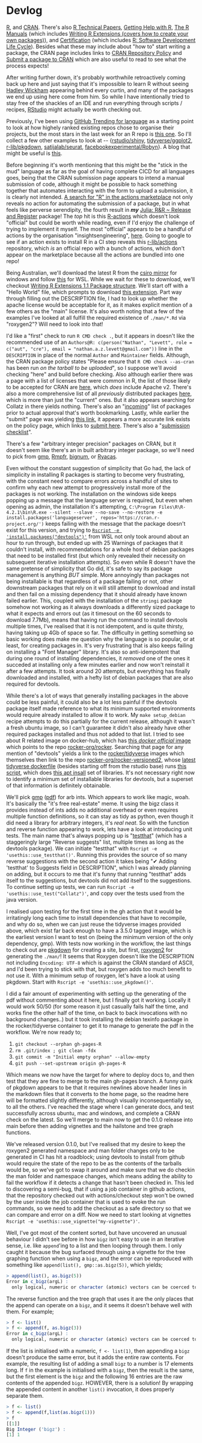 # Devlog
[R](https://www.r-project.org/), and [CRAN](https://cran.r-project.org/). There's also [R Technical Papers](https://developer.r-project.org/TechDocs/), [Getting Help with R](https://www.r-project.org/help.html), [The R Manuals](https://cran.r-project.org/manuals.html) (which includes [Writing R Extensions (covers how to create your own packages)](https://cran.r-project.org/doc/manuals/r-release/R-exts.html)), and [Certification](https://www.r-project.org/certification.html) (which includes [R: Software Development Life Cycle](https://www.r-project.org/doc/R-SDLC.pdf)). Besides what these may include about "how to" start writing a package, the CRAN page includes links to [CRAN Repository Policy](https://cran.r-project.org/web/packages/policies.html) and [Submit a package to CRAN](https://xmpalantir.wu.ac.at/cransubmit/) which are also useful to read to see what the process expects!

After writing further down, it's probably worthwhile retroactively coming back up here and just saying that it's impossible to learn R without seeing [Hadley Wickham](https://github.com/hadley) appearing behind every curtin, and many of the packages we end up using here come from him. So while I have intentionally tried to stay free of the shackles of an IDE and run everything through scripts / recipes, [RStudio](https://www.rstudio.com/) might actually be worth checking out.

Previously, I've been using [GitHub Trending for <X> language](https://github.com/trending/r?since=weekly) as a starting point to look at how highely ranked existing repos chose to organise their projects, but the most stars in the last week for an R repo is [this one](https://github.com/rmcelreath/stat_rethinking_2022). So I'll collect a few other examples to look at -- {[rstudio/shiny](https://github.com/rstudio/shiny), [tidyverse/ggplot2](https://github.com/tidyverse/ggplot2), [r-lib/pkgdown](https://github.com/r-lib/pkgdown), [satijalab/seurat](https://github.com/satijalab/seurat), [facebookexperimental/Robyn](https://github.com/facebookexperimental/Robyn)}. A blog that might be useful is [this](https://kbroman.org/pkg_primer/).

Before beginning it's worth mentioning that this might be the "stick in the mud" language as far as the goal of having complete CICD for all languages goes, being that the CRAN submission page appears to intend a manual submission of code, although it might be possible to hack something together that automates interacting with the form to upload a submission, it is clearly not intended. [A search for "R" in the actions marketplace](https://github.com/marketplace?type=actions&query=R) not only reveals no action for automating the submission of a package, but in what feels like perverse serendipity, the fourth result in ***my*** [Julia: R&R ~ Release and Register](https://github.com/marketplace/actions/julia-r-r-release-and-register) package! The _top_ hit is this [R-actions](https://github.com/marketplace/actions/r-actions) which doesn't look "official" but could be worth while reading, even if I'd enjoy the challenge of trying to implement it myself. The most "official" appears to be a handful of actions by the organisation "insightsengineering", [here](https://github.com/search?q=topic%3Agithub-actions+org%3Ainsightsengineering&type=Repositories). Going to google to see if an action exists to install R in a CI step reveals this [r-lib/actions](https://github.com/r-lib/actions) repository, which _is_ an official repo with a bunch of actions, which don't appear on the marketplace because all the actions are bundled into one repo!

Being Australian, we'll download the latest R from the [csiro mirror](https://cran.csiro.au/) for windows and follow [this](https://cran.r-project.org/bin/linux/ubuntu/) for WSL. While we wait for these to download, we'll checkout [Writing R Extensions 1.1 Package structure](https://cran.r-project.org/doc/manuals/r-release/R-exts.html#Package-structure). We'll start off with a "Hello World" file, which prompts to download [this extension](https://marketplace.visualstudio.com/items?itemName=REditorSupport.r). Part way through filling out the DESCRIPTION file, I had to look up whether the apache license would be acceptable for it, as it makes explicit mention of a few others as the "main" license. It's also worth noting that a few of the examples I've looked at all fulfill the required existence of `./man/*.Rd` via "roxygen2"? Will need to look into that!

I'd like a "first" check to run `R CMD check .`, but it appears in doesn't like the recommended use of an `Authors@R: c(person("Nathan", "Levett", role = c("aut", "cre"), email = "nathan.a.z.levett@gmail.com"))` line in the `DESCRIPTION` in place of the normal `Author` and `Maintainer` fields. Although, the CRAN package policy states "Please ensure that `R CMD check --as-cran` has been run _on the tarball to be uploaded_", so I suppose we'll avoid checking "here" and build before checking. Also although earlier there was a page with a list of licenses that were common in R, the list of those likely to be accepted for CRAN are [here](https://svn.r-project.org/R/trunk/share/licenses/license.db), which _does_ include Apache v2. There's also a more comprehensive list of all _previously_ distributed packages [here](https://cran.r-project.org/src/contrib/Archive/), which is more than just the "current" ones. But it also appears searching for Collatz in there yields nothing. There's also an "[incoming](https://cran.r-project.org/incoming/)" list of packages prior to actual approval that's worth bookmarking. Lastly, while earlier the "submit" page was yielding [this link](https://xmpalantir.wu.ac.at/cransubmit/), it appears a more accurate link exists on the policy page, which links to [submit here](https://cran.r-project.org/submit.html). There's also a "[submission checklist](https://cran.r-project.org/web/packages/submission_checklist.html)".

There's a few "arbitrary integer precision" packages on CRAN, but it doesn't seem like there's an in built arbitrary integer package, so we'll need to pick from [gmp](https://cran.r-project.org/web/packages/gmp/index.html), [Rmpfr](https://cran.r-project.org/web/packages/Rmpfr/index.html), [bignum](https://cran.r-project.org/web/packages/bignum/index.html), or [Ryacas](https://cran.r-project.org/web/packages/Ryacas/index.html).

Even without the constant suggestion of simplicity that Go had, the lack of simplicity in installing R packages is starting to become very frustrating, with the constant need to compare errors across a handful of sites to confirm why each new attempt to progressively install more of the packages is not working. The installation on the windows side keeps popping up a message that the language server is required, but even when opening as admin, the installation it's attempting, `C:\Program Files\R\R-4.2.1\bin\R.exe --silent --slave --no-save --no-restore -e install.packages('languageserver', repos='https://cran.r-project.org/')` keeps failing with the message that the package doesn't exist for this version, and trying to [`Rscript -e 'install.packages("devtools")'`](https://cran.r-project.org/package=devtools) from WSL not only took around about an hour to run through, but ended up with 25 Warnings of packages that it couldn't install, with recommendations for a whole host of debian packages that need to be installed first (but which only revealed their necessity on subsequent iterative installation attempts). So even while R doesn't have the same pretense of simplicity that Go did, it's safe to say its package management is anything _BUT_ simple. More annoyingly than packages not being installable is that regardless of a package failing or not, other downstream packages that rely on it will still attempt to download and install and then fail on a missing dependency that it should already have known failed earlier. This, coupled with the installation of the `stringi` package somehow not working as it always downloads a differently sized package to what it expects and errors out (as it timesout on the 60 seconds to download 7.7Mb), means that having run the command to install devtools multiple times, I've realised that it is not idempotent, and is quite thirsty, having taking up 4Gb of space so far. The difficulty in getting something so basic working does make me question why the language is so popular, or at least, for creating packages in. It's very frustrating that is also keeps failing on installing a "Font Manager" library. It's also so anti-idempotent that during one round of installing dependencies, it _removed_ one of the ones it succeded at installing only a few minutes earlier and now won't reinstall it after a few attempts. It took around 20 attempts, but everything has finally downloaded and installed, with a hefty list of debian packages that are also required for devtools.

While there's a lot of ways that generally installing packages in the above could be less painful, it could also be a lot less painful if the devtools package itself made reference to what its minimum supported environments would require already installed to allow it to work. My `make setup_debian` recipe attempts to do this partially for the current release, although it wasn't a fresh ubuntu image, so I can't guarantee it didn't also already have other required packages installed and thus not added to that list. I tried to see about R related image on docker-hub, which has [this _docker official_ image](https://hub.docker.com/_/r-base) which points to the repo [rocker-org/rocker](https://github.com/rocker-org/rocker). Searching that page for any mention of "devtools" yields a link to the [rocker/tidyverse](https://hub.docker.com/r/rocker/tidyverse) images which themselves then link to the repo [rocker-org/rocker-versioned2](https://github.com/rocker-org/rocker-versioned2), whose [latest tidyverse dockerfile](https://github.com/rocker-org/rocker-versioned2/blob/30c72e028f4c6cf4d3c031fb64b5b0d63cc94cf7/dockerfiles/tidyverse_4.2.1.Dockerfile) (besides starting off from the rstudio base) runs [this script](https://github.com/rocker-org/rocker-versioned2/blob/30c72e028f4c6cf4d3c031fb64b5b0d63cc94cf7/scripts/install_tidyverse.sh), which does [this apt insall](https://github.com/rocker-org/rocker-versioned2/blob/30c72e028f4c6cf4d3c031fb64b5b0d63cc94cf7/scripts/install_tidyverse.sh#L18) set of libraries. It's not necessary right now to identify a minimum set of installable libraries for devtools, but a superset of that information is definitely obtainable.

We'll pick [gmp](https://cran.r-project.org/package=gmp) ([pdf](https://cran.r-project.org/web/packages/gmp/gmp.pdf)) for arb ints. Which appears to work like magic, woah. It's basically the "it's free real-estate" meme. It using the bigz class it provides instead of ints adds no additional overhead or even requires multiple function definitions, so it can stay as tidy as python, even though it did need a library for arbitrary integers, it's _real neat_. So with the function and reverse function appearing to work, lets have a look at introducing unit tests. The main name that's always popping up is "[testthat](https://cran.r-project.org/package=testthat)" (which has a staggeringly large "Reverse suggests" list, multiple times as long as the devtools package). We can initiate "testthat" with `Rscript -e 'usethis::use_testthat()'`. Running this provides the source of so many reverse suggestions with the second action it takes being "✔ Adding 'testthat' to Suggests field in DESCRIPTION", which I was already planning on adding, but it occurs to me that it's funny that running "testthat" adds itself to the suggestions, but devtools did not add itself to the suggestions. To continue setting up tests, we can run `Rscript -e 'usethis::use_test("Collatz")'`, and copy over the tests used from the java version.

I realised upon testing for the first time in the gh action that it would be irritatingly long each time to install dependencies that have to recompile, and why do so, when we can just reuse the tidyverse images provided above, which exist far back enough to have a 3.5.0 tagged image, which is the earliest version I want to test on (being the minimum version of the only dependency, gmp). With tests now working in the workflow, the last things to check out are [pkgdown](https://pkgdown.r-lib.org/) for creating a site, but first, [roxygen2](https://roxygen2.r-lib.org/) for generating the `./man/`! It seems that Roxygen doesn't like the DESCRIPTION not including `Encoding: UTF-8` which is against the CRAN standard of ASCII, and I'd been trying to stick with that, but roxygen adds too much benefit to not use it. With a minimum setup of roxygen, let's have a look at using pkgdown. Start with `Rscript -e 'usethis::use_pkgdown()'`.

I did a fair amount of experimenting with setting up the generating of the pdf without commenting about it here, but I finally got it working. Locally it would work 50/50 (for some reason it just casually fails half the time, and works fine the other half of the time, on back to back invocations with no background changes..) but it took installing the debian texinfo package in the rocker/tidyverse container to get it to manage to generate the pdf in the workflow. We're now ready to;
1. `git checkout --orphan gh-pages-R`
1. `rm .git/index ; git clean -fdx`
1. `git commit -m "Initial empty orphan" --allow-empty`
1. `git push --set-upstream origin gh-pages-R`

Which means we now have the target for where to deploy docs to, and then test that they are fine to merge to the main gh-pages branch. A funny quirk of pkgdown appears to be that it requires newlines above header lines in the markdown files that it converts to the home page, so the readme here will be formatted slightly differently, although visually inconsequentially so, to all the others. I've reached the stage where I can generate docs, and test successfully across ubuntu, mac and windows, and complete a CRAN check on the latest. So we'll merge to main now to get the 0.1.0 release into main before then adding vignettes and the hailstone and tree graph functions.

We've released version 0.1.0, but I've realised that my desire to keep the roxygen2 generated namespace and man folder changes only to be generated in CI has hit a roadblock; using devtools to install from github would require the state of the repo to be as the contents of the tarballs would be, so we've got to swap it around and make sure that we do checkin the man folder and namespace changes, which means adding the ability to fail the workflow if it detects a change that hasn't been checked in. This led to discovering a semi-bug, that if using a job container in github actions, that the repository checked out with actions/checkout step won't be owned by the user inside the job container that is used to evoke the run commands, so we need to add the checkout as a safe directory so that we can compare and error on a diff. Now we need to start looking at vignettes `Rscript -e 'usethis::use_vignette("my-vignette")'`.

Well, I've got most of the content sorted, but have uncovered an unusual behaviour I didn't see before in how `bigz` isn't easy to use in an iterative sense, i.e. like `append`'ing to a list and then looping through them. I only caught it because the bug surfaced through using a vignette for the tree graphing function when using a `bigz`, and the error can be reproduced with something like `append(list(), gmp::as.bigz(5))`, which yields;
```R
> append(list(), as.bigz(5))
Error in c_bigz(argL) : 
  only logical, numeric or character (atomic) vectors can be coerced to 'bigz'
```
The reverse function and the tree graph that uses it are the only places that the append can operate on a `bigz`, and it seems it doesn't behave well with them. For example;
```R
> f <- list()
> f <- append(f, as.bigz(3))
Error in c_bigz(argL) : 
  only logical, numeric or character (atomic) vectors can be coerced to 'bigz'
```
If the list is initialised with a numeric, `f <- list(1)`, then appending a `bigz` doesn't produce the same error, but it adds the entire raw contents. For example, the resulting list of adding a small `bigz` to a number is 17 elements long. If `f` in the example is initialised with a `bigz`, then the result is the same, but the first element is the `bigz` and the following 16 entries are the raw contents of the appended `bigz`. HOWEVER, there is a solution! By wrapping the appended content in another `list()` invocation, it does properly separate them.
```R
> f <- list()
> f <- append(f,list(as.bigz(1)))
> f
[[1]]
Big Integer ('bigz') :
[1] 1
```
